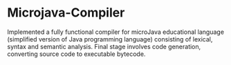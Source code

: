 # Microjava-Compiler
 Implemented a fully functional compiler for microJava educational language (simplified version of Java programming language) consisting of lexical, syntax and semantic analysis. Final stage involves code generation, converting source code to executable bytecode.
